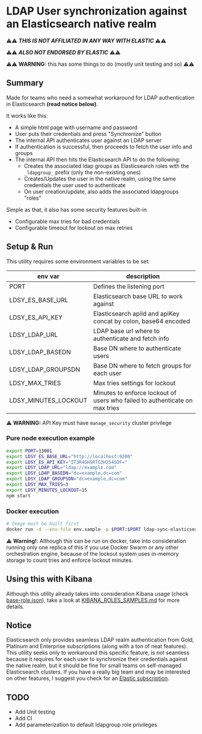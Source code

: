 # LDAP User synchronization against an Elasticsearch native realm

⚠️⚠️ ***THIS IS NOT AFFILIATED IN ANY WAY WITH ELASTIC*** ⚠️⚠️

⚠️⚠️ ***ALSO NOT ENDORSED BY ELASTIC*** ⚠️⚠️

⚠️⚠️ **WARNING:** this has some things to do (mostly unit testing and so) ⚠️⚠️

## Summary

Made for teams who need a somewhat workaround for LDAP authentication in Elasticsearch **(read notice below)**.

It works like this:

- A simple html page with username and password
- User puts their credentials and press "Synchronize" button
- The internal API authenticates user against an LDAP server
- If authentication is successful, then proceeds to fetch the user info and groups
- The internal API then hits the Elasticsearch API to do the following:
  - Creates the associated ldap groups as Elasticsearch roles with the `_ldapgroup_` prefix (only the non-existing ones)
  - Creates/Updates the user in the native realm, using the same credentials the user used to authenticate
  - On user creation/update, also adds the associated ldapgroups "roles"

Simple as that, it also has some security features built-in

- Configurable max tries for bad credentials
- Configurable timeout for lockout on max retries

## Setup & Run

This utility requires some environment variables to be set:

|env var | description|
|--------|------------|
|PORT|Defines the listening port|
|LDSY_ES_BASE_URL|Elasticsearch base URL to work against|
|LDSY_ES_API_KEY|Elasticsearch apiId and apiKey concat by colon, base64 encoded|
|LDSY_LDAP_URL|LDAP base url where to authenticate and fetch info|
|LDSY_LDAP_BASEDN|Base DN where to authenticate users|
|LDSY_LDAP_GROUPSDN|Base DN where to fetch groups for each user|
|LDSY_MAX_TRIES|Max tries settings for lockout|
|LDSY_MINUTES_LOCKOUT|Minutes to enforce lockout of users who failed to authenticate on max tries|

⚠️ **WARNING:** API Key must have `manage_security` cluster privilege

### Pure node execution example

```bash
export PORT=13001
export LDSY_ES_BASE_URL="http://localhost:9200"
export LDSY_ES_API_KEY="IT3R4GHSRTG3H254SDF="
export LDSY_LDAP_URL="ldap://example.com"
export LDSY_LDAP_BASEDN="dc=example,dc=com"
export LDSY_LDAP_GROUPSDN="dc=example,dc=com"
export LDSY_MAX_TRIES=3
export LDSY_MINUTES_LOCKOUT=15
npm start
```

### Docker execution

```bash
# Image must be built first
docker run -d --env-file env.sample -p $PORT:$PORT ldap-sync-elasticsearch-native-realm
```

⚠️ **Warning!**: Although this can be run on docker, take into consideration running only one replica of this if you use Docker Swarm or any other orchestration engine, because of the lockout system uses in-memory storage to count tries and enforce lockout minutes.

## Using this with Kibana

Although this utility already takes into consideration Kibana usage (check [base-role.json](src/base-role.json)), take a look at [KIBANA_ROLES_SAMPLES.md](KIBANA_ROLES_SAMPLES.md) for more details.

## Notice

Elasticsearch only provides seamless LDAP realm authentication from Gold, Platinum and Enterprise subscriptions (along with a ton of neat features).
This utility seeks only to workaround this specific feature, is not seamless because it requires for each user to synchronize their credentials against the native realm, but it should be fine for small teams on self-managed Elasticsearch clusters. If you have a really big team and may be interested on other features, I suggest you check for an [Elastic subscription](https://www.elastic.co/pricing/).

## TODO

- Add Unit testing
- Add CI
- Add parameterization to default ldapgroup role privileges
